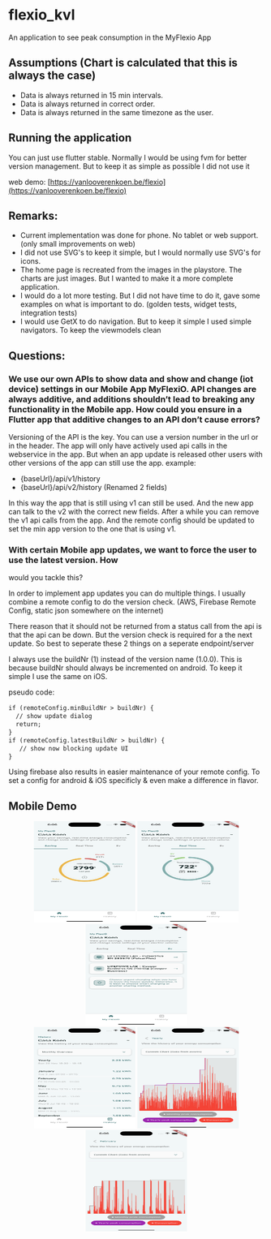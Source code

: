# flexio_kvl

An application to see peak consumption in the MyFlexio App

## Assumptions (Chart is calculated that this is always the case)

- Data is always returned in 15 min intervals.
- Data is always returned in correct order.
- Data is always returned in the same timezone as the user.

## Running the application

You can just use flutter stable.
Normally I would be using fvm for better version management. But to keep it as simple as possible I did not use it

web demo: [https://vanlooverenkoen.be/flexio](https://vanlooverenkoen.be/flexio)

## Remarks:

- Current implementation was done for phone. No tablet or web support. (only small improvements on web)
- I did not use SVG's to keep it simple, but I would normally use SVG's for icons.
- The home page is recreated from the images in the playstore. The charts are just images. But I wanted to make it a more complete application.
- I would do a lot more testing. But I did not have time to do it, gave some examples on what is important to do. (golden tests, widget tests, integration tests)
- I would use GetX to do navigation. But to keep it simple I used simple navigators. To keep the viewmodels clean

## Questions:

### We use our own APIs to show data and show and change (iot device) settings in our Mobile App MyFlexiO. API changes are always additive, and additions shouldn’t lead to breaking any functionality in the Mobile app. How could you ensure in a Flutter app that additive changes to an API don’t cause errors?

Versioning of the API is the key. You can use a version number in the url or in the header. The app will only have actively used api calls in the webservice in the app.
But when an app update is released other users with other versions of the app can still use the app.
example:

- {baseUrl}/api/v1/history
- {baseUrl}/api/v2/history (Renamed 2 fields)

In this way the app that is still using v1 can still be used. And the new app can talk to the v2 with the correct new fields.
After a while you can remove the v1 api calls from the app. And the remote config should be updated to set the min app version to the one that is using v1.

### With certain Mobile app updates, we want to force the user to use the latest version. How
  would you tackle this?

In order to implement app updates you can do multiple things. I usually combine a remote config to do the version check.
(AWS, Firebase Remote Config, static json somewhere on the internet)

There reason that it should not be returned from a status call from the api is that the api can be down. But the version check is required for a the next update. So best to seperate these 2 things on a seperate endpoint/server

I always use the buildNr (1) instead of the version name (1.0.0). This is because buildNr should always be incremented on android. To keep it simple I use the same on iOS.

pseudo code:

```
if (remoteConfig.minBuildNr > buildNr) {
  // show update dialog
  return;
}
if (remoteConfig.latestBuildNr > buildNr) {
   // show now blocking update UI
}
```

Using firebase also results in easier maintenance of your remote config. To set a config for android & iOS specificly & even make a difference in flavor.

## Mobile Demo

<div align="center">
  <img src="https://raw.githubusercontent.com/vanlooverenkoen/lifepowr-flexio/master/github-images/img_1.png" width="200" height="200" alt="Image 1">
  <img src="https://raw.githubusercontent.com/vanlooverenkoen/lifepowr-flexio/master/github-images/img_2.png" width="200" height="200" alt="Image 2">
  <img src="https://raw.githubusercontent.com/vanlooverenkoen/lifepowr-flexio/master/github-images/img_3.png" width="200" height="200" alt="Image 3">
  <br>
  <img src="https://raw.githubusercontent.com/vanlooverenkoen/lifepowr-flexio/master/github-images/img_4.png" width="200" height="200" alt="Image 4">
  <img src="https://raw.githubusercontent.com/vanlooverenkoen/lifepowr-flexio/master/github-images/img_5.png" width="200" height="200" alt="Image 5">
  <img src="https://raw.githubusercontent.com/vanlooverenkoen/lifepowr-flexio/master/github-images/img_6.png" width="200" height="200" alt="Image 6">
</div>